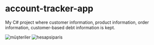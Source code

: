 # account-tracker-app
My C# project where customer information, product information, order information, customer-based debt information is kept.

![müşteriler](https://user-images.githubusercontent.com/77885562/137630240-abdd79c4-b251-490f-b762-8b41055efda9.PNG)
![hesapsiparis](https://user-images.githubusercontent.com/77885562/137630241-77ec858b-b041-4aca-802b-e6ea9208f5ad.PNG)
